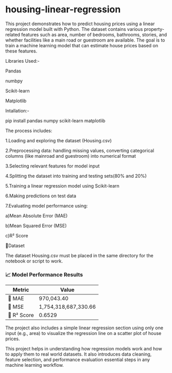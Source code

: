 # housing-linear-regression
This project demonstrates how to predict housing prices using a linear regression model built with Python. The dataset contains various property-related features such as area, number of bedrooms, bathrooms, stories, and whether facilities like a main road or guestroom are available.
The goal is to train a machine learning model that can estimate house prices based on these features.

Libraries Used:-

Pandas

numbpy

Scikit-learn

Matplotlib

Intallation:-

pip install pandas numpy scikit-learn matplotlib

The process includes:

1.Loading and exploring the dataset (Housing.csv)

2.Preprocessing data: handling missing values, converting categorical columns (like mainroad and guestroom) into numerical format

3.Selecting relevant features for model input

4.Splitting the dataset into training and testing sets(80% and 20%)

5.Training a linear regression model using Scikit-learn

6.Making predictions on test data

7.Evaluating model performance using:

a)Mean Absolute Error (MAE)

b)Mean Squared Error (MSE)

c)R² Score

📁Dataset

The dataset Housing.csv must be placed in the same directory for the notebook or script to work.

### 📈 Model Performance Results

| Metric        | Value                  |
|---------------|------------------------|
| 🔹 MAE         | 970,043.40             |
| 🔹 MSE         | 1,754,318,687,330.66   |
| 🔹 R² Score    | 0.6529                 |

The project also includes a simple linear regression section using only one input (e.g., area) to visualize the regression line on a scatter plot of house prices.

This project helps in understanding how regression models work and how to apply them to real world datasets. It also introduces data cleaning, feature selection, and performance evaluation essential steps in any machine learning workflow.
